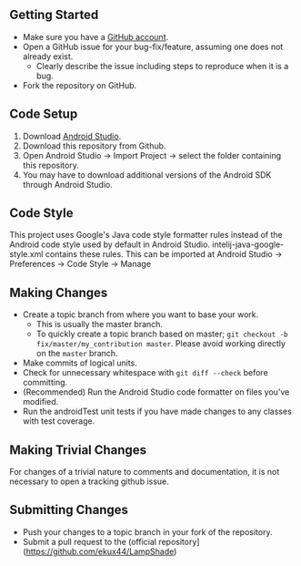 ## Getting Started
* Make sure you have a [GitHub account](https://github.com/signup/free).
* Open a GitHub issue for your bug-fix/feature, assuming one does not already exist.
  * Clearly describe the issue including steps to reproduce when it is a bug.
* Fork the repository on GitHub.

## Code Setup
1. Download [Android Studio](http://developer.android.com/sdk/index.html).
2. Download this repository from Github.
3. Open Android Studio -> Import Project -> select the folder containing this repository.
4. You may have to download additional versions of the Android SDK through Android Studio.

## Code Style
This project uses Google's Java code style formatter rules instead of the Android code style used by default in Android Studio. intelij-java-google-style.xml contains these rules. This can be imported at Android Studio -> Preferences -> Code Style -> Manage

## Making Changes

* Create a topic branch from where you want to base your work.
  * This is usually the master branch.
  * To quickly create a topic branch based on master; `git checkout -b
    fix/master/my_contribution master`. Please avoid working directly on the
    `master` branch.
* Make commits of logical units.
* Check for unnecessary whitespace with `git diff --check` before committing.
* (Recommended) Run the Android Studio code formatter on files you've modified.
* Run the androidTest unit tests if you have made changes to any classes with test coverage.

## Making Trivial Changes

For changes of a trivial nature to comments and documentation, it is not necessary to open a tracking github issue.


## Submitting Changes

* Push your changes to a topic branch in your fork of the repository.
* Submit a pull request to the (official repository](https://github.com/ekux44/LampShade)
